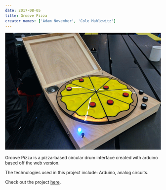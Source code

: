 ```yaml
---
date: 2017-08-05
title: Groove Pizza
creator_names: ['Adam November', 'Cole Mahlowitz']
---
```

![GIF depicting the finalized physical Groove Pizza.](/assets/events/20170805/20170805_groovePizza.gif)

Groove Pizza is a pizza-based circular drum interface created with arduino based off the [web version](https://apps.musedlab.org/groovepizza/?source=pub&museid=r18HApQvZ&show-grid=true&multi-lock=&brainpop=false&midimap=&).

The technologies used in this project include:
Arduino, analog circuits.

Check out the project [here](https://apps.musedlab.org/groovepizza/?source=pub&museid=r18HApQvZ&show-grid=true&multi-lock=&brainpop=false&midimap=&).
